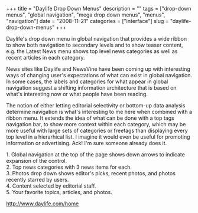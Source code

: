 +++
title = "Daylife Drop Down Menus"
description = ""
tags = ["drop-down menus", "global navigation", "mega drop down menus", "menus", "navigation"]
date = "2008-11-21"
categories = ["interface"]
slug = "daylife-drop-down-menus"
+++


<p>Daylife's drop down menu in global navigation that provides a wide ribbon to show both navigation to secondary levels and to show teaser content, e.g. the Latest News menu shows top level news categories as well as recent articles in each category. </p>
<p>News sites like Daylife and NewsVine have been coming up with interesting ways of changing user's expectations of what can exist in global navigation. In some cases, the labels and categories for what appear in global navigation suggest a shifting information architecture that is based on what's interesting now or what people have been reading. </p>
<p>The notion of either letting editorial selectivity or bottom-up data analysis determine navigation is what's interesting to me here when combined with a ribbon menu. It extends the idea of what can be done with a top tags navigation bar, to show more context within each category, which may be more useful with large sets of categories or freetags than displaying every top level in a hierarhical list. I imagine it would even be useful for promoting information or advertising. Ack! I'm sure someone already does it.</p>
<div id="screens-full" class="clear"><div class="caption">1. Global navigation at the top of the page shows down arrows to indicate expansion of the control.</div><div class="fullimg clear"><a href="/media/interface/daylife-ribbon-menu-1.png" class="group" rel="group" title="1. Global navigation at the top of the page shows down arrows to indicate expansion of the control."><img src="/media/interface/daylife-ribbon-menu-1.png" alt="" class="img-responsive"></a></div></div><div id="screens-full" class="clear"><div class="caption">2. Top news categories with 3 news items for each.</div><div class="fullimg clear"><a href="/media/interface/daylife-ribbon-menu-2.png" class="group" rel="group" title="2. Top news categories with 3 news items for each."><img src="/media/interface/daylife-ribbon-menu-2.png" alt="" class="img-responsive"></a></div></div><div id="screens-full" class="clear"><div class="caption">3. Photos drop down shows editor's picks, recent photos, and photos recently starred by users.</div><div class="fullimg clear"><a href="/media/interface/daylife-ribbon-menu-3.png" class="group" rel="group" title="3. Photos drop down shows editor's picks, recent photos, and photos recently starred by users."><img src="/media/interface/daylife-ribbon-menu-3.png" alt="" class="img-responsive"></a></div></div><div id="screens-full" class="clear"><div class="caption">4. Content selected by editorial staff.</div><div class="fullimg clear"><a href="/media/interface/daylife-ribbon-menu-4.png" class="group" rel="group" title="4. Content selected by editorial staff."><img src="/media/interface/daylife-ribbon-menu-4.png" alt="" class="img-responsive"></a></div></div><div id="screens-full" class="clear"><div class="caption">5. Your favorite topics, articles, and photos.</div><div class="fullimg clear"><a href="/media/interface/daylife-ribbon-menu-5.png" class="group" rel="group" title="5. Your favorite topics, articles, and photos."><img src="/media/interface/daylife-ribbon-menu-5.png" alt="" class="img-responsive"></a></div></div>        
<p><a href="http://www.daylife.com/home">http://www.daylife.com/home</a></p>

